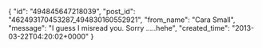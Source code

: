  {
   "id": "494845647218039",
   "post_id": "462493170453287_494830160552921",
   "from_name": "Cara Small",
   "message": "I guess I misread you. Sorry .....hehe",
   "created_time": "2013-03-22T04:20:02+0000"
 }
